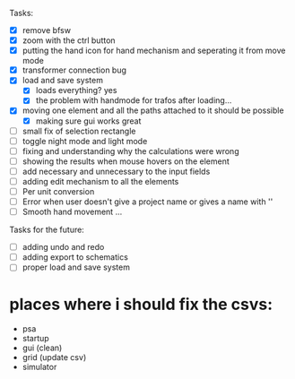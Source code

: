 Tasks:
- [x] remove bfsw
- [x] zoom with the ctrl button
- [x] putting the hand icon for hand mechanism and seperating it from move mode
- [x] transformer connection bug
- [x] load and save system 
    - [x] loads everything? yes
    - [x] the problem with handmode for trafos after loading...
- [x] moving one element and all the paths attached to it should be possible
    - [x] making sure gui works great
- [ ] small fix of selection rectangle
- [ ] toggle night mode and light mode
- [ ] fixing and understanding why the calculations were wrong
- [ ] showing the results when mouse hovers on the element
- [ ] add necessary and unnecessary to the input fields
- [ ] adding edit mechanism to all the elements
- [ ] Per unit conversion
- [ ] Error when user doesn't give a project name or gives a name with '\'
- [ ] Smooth hand movement
...

Tasks for the future:
- [ ] adding undo and redo
- [ ] adding export to schematics
- [ ] proper load and save system

# places where i should fix the csvs:
- psa
- startup
- gui (clean) 
- grid (update csv)
- simulator 
